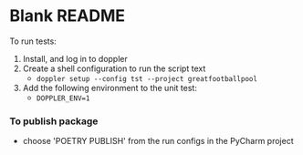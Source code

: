 # Blank README

To run tests:
1. Install, and log in to doppler
2. Create a shell configuration to run the script text
   * `doppler setup --config tst --project greatfootballpool`
3. Add the following environment to the unit test:
   * `DOPPLER_ENV=1`

### To publish package
* choose 'POETRY PUBLISH' from the run configs in the PyCharm project
